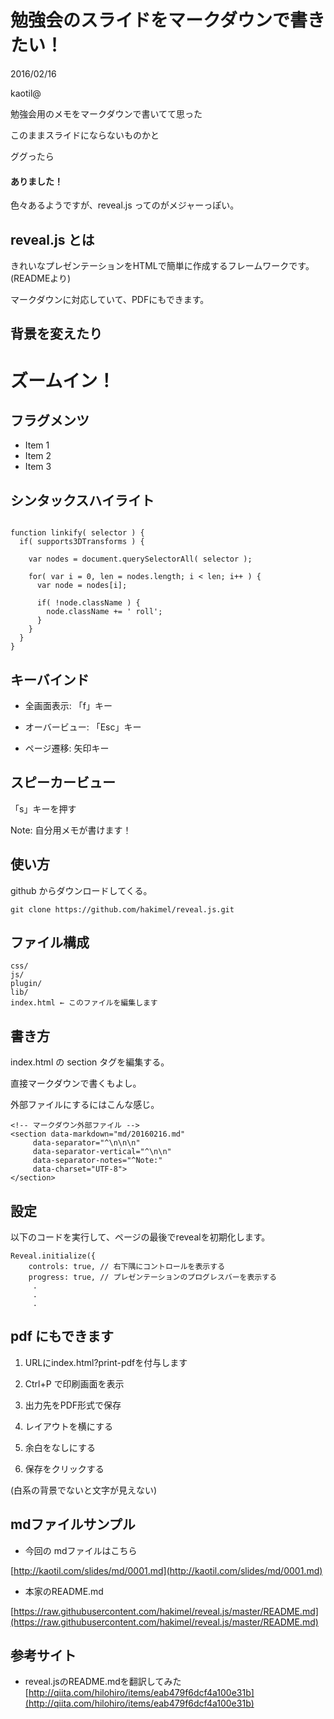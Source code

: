 # 勉強会のスライドをマークダウンで書きたい！

2016/02/16

kaotil@



勉強会用のメモをマークダウンで書いてて思った

このままスライドにならないものかと

ググったら



#### ありました！
色々あるようですが、reveal.js ってのがメジャーっぽい。



## reveal.js とは

きれいなプレゼンテーションをHTMLで簡単に作成するフレームワークです。(READMEより)

マークダウンに対応していて、PDFにもできます。



## 背景を変えたり
<!-- .slide: data-background="https://s3.amazonaws.com/hakim-static/reveal-js/image-placeholder.png" data-background-repeat="repeat" data-background-size="100px" -->



# ズームイン！
<!-- .slide: data-transition="zoom" -->



## フラグメンツ
- Item 1 <!-- .element: class="fragment" data-fragment-index="1" -->
- Item 2 <!-- .element: class="fragment" data-fragment-index="2" -->
- Item 3 <!-- .element: class="fragment" data-fragment-index="3" -->



## シンタックスハイライト
<!-- .slides: class="hljs" data-trim contenteditable -->
<pre><code>
function linkify( selector ) {
  if( supports3DTransforms ) {

    var nodes = document.querySelectorAll( selector );

    for( var i = 0, len = nodes.length; i &lt; len; i++ ) {
      var node = nodes[i];

      if( !node.className ) {
        node.className += ' roll';
      }
    }
  }
}
</code></pre>



## キーバインド

- 全画面表示: 「f」キー

- オーバービュー: 「Esc」キー

- ページ遷移: 矢印キー



## スピーカービュー

「s」キーを押す

Note:
自分用メモが書けます！



## 使い方

github からダウンロードしてくる。
```
git clone https://github.com/hakimel/reveal.js.git
```



## ファイル構成
```
css/
js/
plugin/
lib/
index.html ← このファイルを編集します
```



## 書き方
index.html の section タグを編集する。

直接マークダウンで書くもよし。

外部ファイルにするにはこんな感じ。
```
<!-- マークダウン外部ファイル -->
<section data-markdown="md/20160216.md"
     data-separator="^\n\n\n"
     data-separator-vertical="^\n\n"
     data-separator-notes="^Note:"
     data-charset="UTF-8">
</section>
```



## 設定
以下のコードを実行して、ページの最後でrevealを初期化します。
```
Reveal.initialize({
    controls: true, // 右下隅にコントロールを表示する
    progress: true, // プレゼンテーションのプログレスバーを表示する
     .
     .
     .
```



## pdf にもできます

1. URLにindex.html?print-pdfを付与します

2. Ctrl+P で印刷画面を表示

3. 出力先をPDF形式で保存

4. レイアウトを横にする

5. 余白をなしにする

6. 保存をクリックする

(白系の背景でないと文字が見えない)



## mdファイルサンプル

* 今回の mdファイルはこちら

 [http://kaotil.com/slides/md/0001.md](http://kaotil.com/slides/md/0001.md)

* 本家のREADME.md

 [https://raw.githubusercontent.com/hakimel/reveal.js/master/README.md](https://raw.githubusercontent.com/hakimel/reveal.js/master/README.md)



## 参考サイト

* reveal.jsのREADME.mdを翻訳してみた
 [http://qiita.com/hilohiro/items/eab479f6dcf4a100e31b](http://qiita.com/hilohiro/items/eab479f6dcf4a100e31b)

